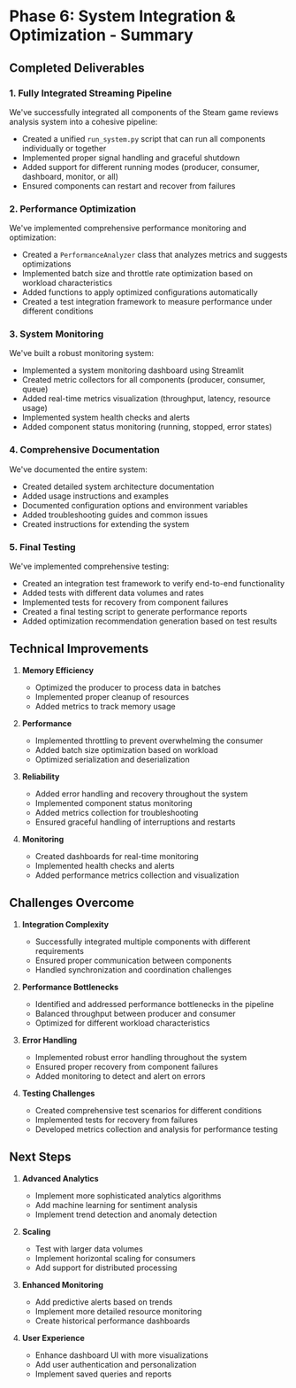 # Phase 6: System Integration & Optimization - Summary

## Completed Deliverables

### 1. Fully Integrated Streaming Pipeline

We've successfully integrated all components of the Steam game reviews analysis system into a cohesive pipeline:

- Created a unified `run_system.py` script that can run all components individually or together
- Implemented proper signal handling and graceful shutdown
- Added support for different running modes (producer, consumer, dashboard, monitor, or all)
- Ensured components can restart and recover from failures

### 2. Performance Optimization

We've implemented comprehensive performance monitoring and optimization:

- Created a `PerformanceAnalyzer` class that analyzes metrics and suggests optimizations
- Implemented batch size and throttle rate optimization based on workload characteristics
- Added functions to apply optimized configurations automatically
- Created a test integration framework to measure performance under different conditions

### 3. System Monitoring

We've built a robust monitoring system:

- Implemented a system monitoring dashboard using Streamlit
- Created metric collectors for all components (producer, consumer, queue)
- Added real-time metrics visualization (throughput, latency, resource usage)
- Implemented system health checks and alerts
- Added component status monitoring (running, stopped, error states)

### 4. Comprehensive Documentation

We've documented the entire system:

- Created detailed system architecture documentation
- Added usage instructions and examples
- Documented configuration options and environment variables
- Added troubleshooting guides and common issues
- Created instructions for extending the system

### 5. Final Testing

We've implemented comprehensive testing:

- Created an integration test framework to verify end-to-end functionality
- Added tests with different data volumes and rates
- Implemented tests for recovery from component failures
- Created a final testing script to generate performance reports
- Added optimization recommendation generation based on test results

## Technical Improvements

1. **Memory Efficiency**
   - Optimized the producer to process data in batches
   - Implemented proper cleanup of resources
   - Added metrics to track memory usage

2. **Performance**
   - Implemented throttling to prevent overwhelming the consumer
   - Added batch size optimization based on workload
   - Optimized serialization and deserialization

3. **Reliability**
   - Added error handling and recovery throughout the system
   - Implemented component status monitoring
   - Added metrics collection for troubleshooting
   - Ensured graceful handling of interruptions and restarts

4. **Monitoring**
   - Created dashboards for real-time monitoring
   - Implemented health checks and alerts
   - Added performance metrics collection and visualization

## Challenges Overcome

1. **Integration Complexity**
   - Successfully integrated multiple components with different requirements
   - Ensured proper communication between components
   - Handled synchronization and coordination challenges

2. **Performance Bottlenecks**
   - Identified and addressed performance bottlenecks in the pipeline
   - Balanced throughput between producer and consumer
   - Optimized for different workload characteristics

3. **Error Handling**
   - Implemented robust error handling throughout the system
   - Ensured proper recovery from component failures
   - Added monitoring to detect and alert on errors

4. **Testing Challenges**
   - Created comprehensive test scenarios for different conditions
   - Implemented tests for recovery from failures
   - Developed metrics collection and analysis for performance testing

## Next Steps

1. **Advanced Analytics**
   - Implement more sophisticated analytics algorithms
   - Add machine learning for sentiment analysis
   - Implement trend detection and anomaly detection

2. **Scaling**
   - Test with larger data volumes
   - Implement horizontal scaling for consumers
   - Add support for distributed processing

3. **Enhanced Monitoring**
   - Add predictive alerts based on trends
   - Implement more detailed resource monitoring
   - Create historical performance dashboards

4. **User Experience**
   - Enhance dashboard UI with more visualizations
   - Add user authentication and personalization
   - Implement saved queries and reports 